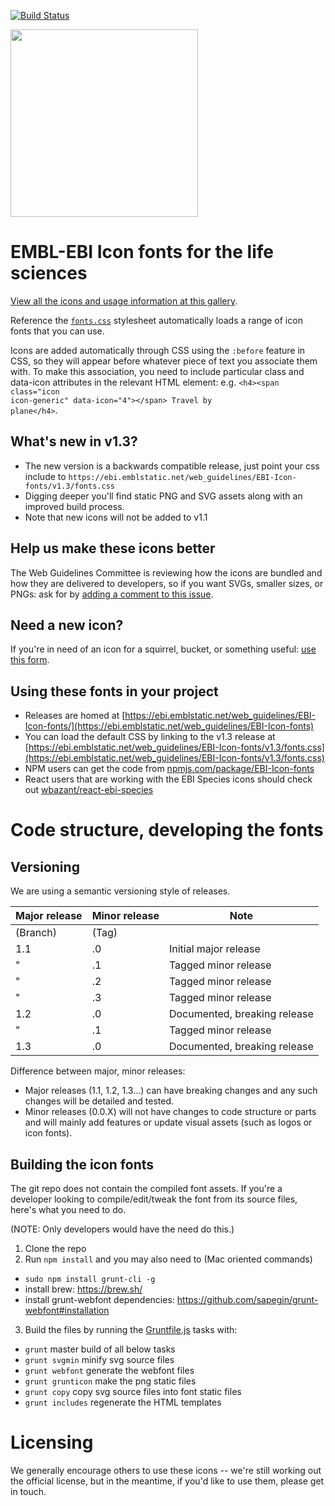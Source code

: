 [![Build Status](https://travis-ci.org/ebiwd/EBI-Icon-fonts.svg?branch=v1.3)](https://travis-ci.org/ebiwd/EBI-Icon-fonts)

<img width=300 src="https://lh4.googleusercontent.com/3rG71pwQnYfLK4l0CS123BzHeVf4Dq_QO3MydceTLFtPUGkVmMk9c0ylz080EtoOy-gIKwZJcA=w980" />

# EMBL-EBI Icon fonts for the life sciences

[View all the icons and usage information at this gallery](https://www.ebi.ac.uk/style-lab/general/fonts/).

Reference the <code>[fonts.css](https://ebi.emblstatic.net/web_guidelines/EBI-Icon-fonts/v1.3/fonts.css)</code> stylesheet automatically loads a range of icon fonts that you can use.

Icons are added automatically through CSS using the <code>:before</code> feature in CSS, so they will appear before whatever piece of text you associate them with. To make this association, you need to include particular class and data-icon attributes in the relevant HTML element: e.g. <code>&lt;h4&gt;&lt;span class="icon icon-generic" data-icon="4"&gt;&lt;/span&gt; Travel by plane&lt;/h4&gt;</code>.

## What's new in v1.3?

- The new version is a backwards compatible release, just point your css include to `https://ebi.emblstatic.net/web_guidelines/EBI-Icon-fonts/v1.3/fonts.css`
- Digging deeper you'll find static PNG and SVG assets along with an improved build process.
- Note that new icons will not be added to v1.1

## Help us make these icons better

The Web Guidelines Committee is reviewing how the icons are bundled and how they are delivered to developers, so if you want SVGs, smaller sizes, or PNGs: ask for by [adding a comment to this issue](https://github.com/ebiwd/EBI-Icon-fonts/issues/6).

## Need a new icon?

If you're in need of an icon for a squirrel, bucket, or something useful: [use this form](https://docs.google.com/a/ebi.ac.uk/forms/d/e/1FAIpQLSe7_lFbhVdt-AJeGQChjkiab642nDkfKTVoNQRosPAKuBP3_g/viewform?c=0&w=1).

## Using these fonts in your project

- Releases are homed at [https://ebi.emblstatic.net/web_guidelines/EBI-Icon-fonts/](https://ebi.emblstatic.net/web_guidelines/EBI-Icon-fonts)
- You can load the default CSS by linking to the v1.3 release at [https://ebi.emblstatic.net/web_guidelines/EBI-Icon-fonts/v1.3/fonts.css](https://ebi.emblstatic.net/web_guidelines/EBI-Icon-fonts/v1.3/fonts.css)
- NPM users can get the code from [npmjs.com/package/EBI-Icon-fonts](https://www.npmjs.com/package/EBI-Icon-fonts)
- React users that are working with the EBI Species icons should check out [wbazant/react-ebi-species](https://www.npmjs.com/package/react-ebi-species)

# Code structure, developing the fonts

## Versioning
We are using a semantic versioning style of releases.

| Major release | Minor release | Note |
| ------------- | ------------- | ---- |
| (Branch)      | (Tag)         | |
| 1.1           | .0            | Initial major release  |
| "             | .1            | Tagged minor release |
| "             | .2            | Tagged minor release |
| "             | .3            | Tagged minor release |
| 1.2           | .0            | Documented, breaking release |
| "             | .1            | Tagged minor release |
| 1.3           | .0            | Documented, breaking release |

Difference between major, minor releases:
- Major releases (1.1, 1.2, 1.3...) can have breaking changes and any such changes will be detailed and tested.
- Minor releases (0.0.X) will not have changes to code structure or parts and will mainly add features or update visual assets (such as logos or icon fonts).

## Building the icon fonts
The git repo does not contain the compiled font assets. If you're a developer looking to compile/edit/tweak the font from its source files, here's what you need to do.

(NOTE: Only developers would have the need do this.)

1. Clone the repo
2. Run `npm install` and you may also need to (Mac oriented commands)
  - `sudo npm install grunt-cli -g`
  - install brew: https://brew.sh/
  - install grunt-webfont dependencies: https://github.com/sapegin/grunt-webfont#installation
3. Build the files by running the [Gruntfile.js](https://github.com/ebiwd/EBI-Icon-fonts/blob/v1.3/Gruntfile.js) tasks with:
  - `grunt` master build of all below tasks
  - `grunt svgmin` minify svg source files
  - `grunt webfont` generate the webfont files
  - `grunt grunticon` make the png static files
  - `grunt copy` copy svg source files into font static files
  - `grunt includes` regenerate the HTML templates

# Licensing
We generally encourage others to use these icons -- we're still working out the official license, but in the meantime, if you'd like to use them, please get in touch.
